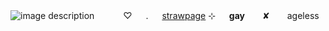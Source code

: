 ![image description](https://64.media.tumblr.com/1410e73e75ee08fd2cbf04cc9343d156/b9f2bf7f463df28e-2f/s1280x1920/a2f14c282f5834bc7508bc285cb62e2713d45106.gifv)
　　　♡ 　  . 　    [strawpage](https://ultim4te.straw.page/)
  ⊹ 　    **gay**　　✘　　ageless    
